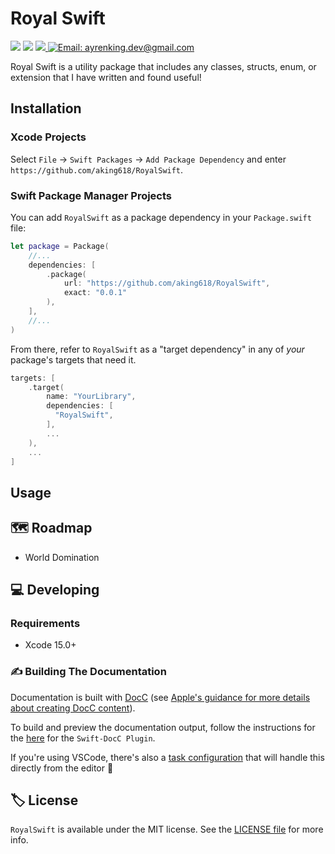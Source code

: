 # Royal Swift

<!-- Header Logo -->

<!--
<div align="center">
   <img width="600px" src="./Sources/RoyalSwift/RoyalSwift.docc/Resources/Images/banner-logo.png" alt="Banner Logo">
</div>

 -->


<!-- Badges -->

<p>

<!--  [![Swift Version Compatibility](https://img.shields.io/endpoint?url=https%3A%2F%2Fswiftpackageindex.com%2Fapi%2Fpackages%2Faking618%2FRoyalSwift%2Fbadge%3Ftype%3Dswift-versions)](https://swiftpackageindex.com/aking618/RoyalSwift)-->
<!---->
<!--  [![Swift Platform Compatibility](https://img.shields.io/endpoint?url=https%3A%2F%2Fswiftpackageindex.com%2Fapi%2Fpackages%2Faking618%2FRoyalSwift%2Fbadge%3Ftype%3Dplatforms)](https://swiftpackageindex.com/aking618/RoyalSwift)-->

</p>


<p>
    <img src="https://img.shields.io/badge/License-MIT-blue.svg" />
    <img src="https://github.com/aking618/RoyalSwift/workflows/Build%20&%20Test/badge.svg" />
    <a href="https://github.com/apple/swift-package-manager">
      <img src="https://img.shields.io/badge/spm-compatible-brightgreen.svg?style=flat" />
    </a>
    <a href="mailto:ayrenking.dev@gmail.com">
        <img src="https://img.shields.io/badge/Contact-Ayren_King-lightgrey.svg?style=flat" alt="Email: ayrenking.dev@gmail.com" />
    </a>
</p>


<p align="center">

Royal Swift is a utility package that includes any classes, structs, enum, or extension that I have written and found useful!

</p>


## Installation

### Xcode Projects

Select `File` -> `Swift Packages` -> `Add Package Dependency` and enter `https://github.com/aking618/RoyalSwift`.

### Swift Package Manager Projects

You can add `RoyalSwift` as a package dependency in your `Package.swift` file:

```swift
let package = Package(
    //...
    dependencies: [
        .package(
            url: "https://github.com/aking618/RoyalSwift",
            exact: "0.0.1"
        ),
    ],
    //...
)
```

From there, refer to `RoyalSwift` as a "target dependency" in any of _your_ package's targets that need it.

```swift
targets: [
    .target(
        name: "YourLibrary",
        dependencies: [
          "RoyalSwift",
        ],
        ...
    ),
    ...
]
```

## Usage

## 🗺 Roadmap

- World Domination

## 💻 Developing

### Requirements

- Xcode 15.0+

### ✍️ Building The Documentation

Documentation is built with [DocC](https://developer.apple.com/documentation/docc) (see [Apple's guidance for more details about creating DocC content](https://developer.apple.com/documentation/docc/api-reference-syntax)).

To build and preview the documentation output, follow the instructions for the [here](https://github.com/apple/swift-docc-plugin#previewing-documentation) for the `Swift-DocC Plugin`.

If you're using VSCode, there's also a [task configuration](./.vscode/tasks.json) that will handle this directly from the editor 💪

## 🏷 License

`RoyalSwift` is available under the MIT license. See the [LICENSE file](./LICENSE) for more info.

